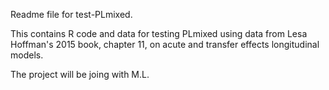 Readme file for test-PLmixed. 

This contains R code and data for testing PLmixed using data from Lesa Hoffman's 2015 book, chapter 11, on acute and transfer effects longitudinal models.

The project will be joing with M.L.
